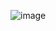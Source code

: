 ![image](https://github.com/ywsq/Projet-Dev3/assets/104975033/e6ab1e46-556b-46a7-9542-ee0da275786a)


